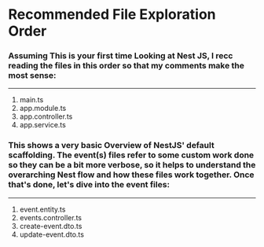 # Recommended File Exploration Order

### Assuming This is your first time Looking at Nest JS, I recc reading the files in this order so that my comments make the most sense:

---

1. main.ts
2. app.module.ts
3. app.controller.ts
4. app.service.ts

### This shows a very basic Overview of NestJS' default scaffolding. The event(s) files refer to some custom work done so they can be a bit more verbose, so it helps to understand the overarching Nest flow and how these files work together. Once that's done, let's dive into the event files:

---

1. event.entity.ts
2. events.controller.ts
3. create-event.dto.ts
4. update-event.dto.ts
